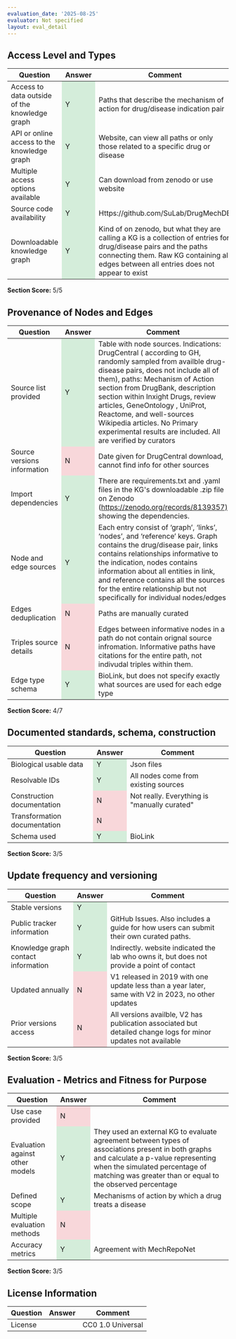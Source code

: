 ```yaml
---
evaluation_date: '2025-08-25'
evaluator: Not specified
layout: eval_detail
---
```


## Access Level and Types
<div class="table-responsive">
<table class="table table-striped">
<thead><tr><th>Question</th><th>Answer</th><th>Comment</th></tr></thead><tbody>
<tr><td>Access to data outside of the knowledge graph</td><td style="background-color:#d4edda;">Y</td><td>Paths that describe the mechanism of action for drug/disease indication pair</td></tr>
<tr><td>API or online access to the knowledge graph</td><td style="background-color:#d4edda;">Y</td><td>Website, can view all paths or only those related to a specific drug or disease</td></tr>
<tr><td>Multiple access options available</td><td style="background-color:#d4edda;">Y</td><td>Can download from zenodo or use website</td></tr>
<tr><td>Source code availability</td><td style="background-color:#d4edda;">Y</td><td>Https://github.com/SuLab/DrugMechDB</td></tr>
<tr><td>Downloadable knowledge graph</td><td style="background-color:#d4edda;">Y</td><td>Kind of on zenodo, but what they are calling a KG is a collection of entries for drug/disease pairs and the paths connecting them. Raw KG containing all edges between all entries does not appear to exist</td></tr>
</tbody></table></div>
<p><strong>Section Score:</strong> 5/5</p>

## Provenance of Nodes and Edges
<div class="table-responsive">
<table class="table table-striped">
<thead><tr><th>Question</th><th>Answer</th><th>Comment</th></tr></thead><tbody>
<tr><td>Source list provided</td><td style="background-color:#d4edda;">Y</td><td>Table with node sources. Indications: DrugCentral ( according to GH, randomly sampled from availble drug-disease pairs, does not include all of them), paths: Mechanism of Action section from DrugBank, description section within Inxight Drugs, review articles, GeneOntology , UniProt, Reactome, and well-sources Wikipedia articles. No Primary experimental results are included. All are verified by curators</td></tr>
<tr><td>Source versions information</td><td style="background-color:#f8d7da;">N</td><td>Date given for DrugCentral download, cannot find info for other sources</td></tr>
<tr><td>Import dependencies</td><td style="background-color:#d4edda;">Y</td><td>There are requirements.txt and .yaml files in the KG&#x27;s downloadable .zip file on Zenodo (<a href="https://zenodo.org/records/8139357)">https://zenodo.org/records/8139357)</a> showing the dependencies.</td></tr>
<tr><td>Node and edge sources</td><td style="background-color:#d4edda;">Y</td><td>Each entry consist of ‘graph’, ‘links’, ‘nodes’, and ‘reference’ keys. Graph contains the drug/disease pair, links contains relationships informative to the indication, nodes contains information about all entities in link, and reference contains all the sources for the entire relationship but not specifically for individual nodes/edges</td></tr>
<tr><td>Edges deduplication</td><td style="background-color:#f8d7da;">N</td><td>Paths are manually curated</td></tr>
<tr><td>Triples source details</td><td style="background-color:#f8d7da;">N</td><td>Edges between informative nodes in a path do not contain orignal source infromation. Informative paths have citations for the entire path, not indivudal triples within them.</td></tr>
<tr><td>Edge type schema</td><td style="background-color:#d4edda;">Y</td><td>BioLink, but does not specify exactly what sources are used for each edge type</td></tr>
</tbody></table></div>
<p><strong>Section Score:</strong> 4/7</p>

## Documented standards, schema, construction
<div class="table-responsive">
<table class="table table-striped">
<thead><tr><th>Question</th><th>Answer</th><th>Comment</th></tr></thead><tbody>
<tr><td>Biological usable data</td><td style="background-color:#d4edda;">Y</td><td>Json files</td></tr>
<tr><td>Resolvable IDs</td><td style="background-color:#d4edda;">Y</td><td>All nodes come from existing sources</td></tr>
<tr><td>Construction documentation</td><td style="background-color:#f8d7da;">N</td><td>Not really. Everything is &quot;manually curated&quot;</td></tr>
<tr><td>Transformation documentation</td><td style="background-color:#f8d7da;">N</td><td></td></tr>
<tr><td>Schema used</td><td style="background-color:#d4edda;">Y</td><td>BioLink</td></tr>
</tbody></table></div>
<p><strong>Section Score:</strong> 3/5</p>

## Update frequency and versioning
<div class="table-responsive">
<table class="table table-striped">
<thead><tr><th>Question</th><th>Answer</th><th>Comment</th></tr></thead><tbody>
<tr><td>Stable versions</td><td style="background-color:#d4edda;">Y</td><td></td></tr>
<tr><td>Public tracker information</td><td style="background-color:#d4edda;">Y</td><td>GitHub Issues. Also includes a guide for how users can submit their own curated paths.</td></tr>
<tr><td>Knowledge graph contact information</td><td style="background-color:#d4edda;">Y</td><td>Indirectly. website indicated the lab who owns it, but does not provide a point of contact</td></tr>
<tr><td>Updated annually</td><td style="background-color:#f8d7da;">N</td><td>V1 released in 2019 with one update less than a year later, same with V2 in 2023, no other updates</td></tr>
<tr><td>Prior versions access</td><td style="background-color:#f8d7da;">N</td><td>All versions availble, V2 has publication associated but detailed change logs for minor updates not available</td></tr>
</tbody></table></div>
<p><strong>Section Score:</strong> 3/5</p>

## Evaluation - Metrics and Fitness for Purpose
<div class="table-responsive">
<table class="table table-striped">
<thead><tr><th>Question</th><th>Answer</th><th>Comment</th></tr></thead><tbody>
<tr><td>Use case provided</td><td style="background-color:#f8d7da;">N</td><td></td></tr>
<tr><td>Evaluation against other models</td><td style="background-color:#d4edda;">Y</td><td>They used an external KG to evaluate agreement between types of associations present in both graphs and calculate a p-value representing when the simulated percentage of matching was greater than or equal to the observed percentage</td></tr>
<tr><td>Defined scope</td><td style="background-color:#d4edda;">Y</td><td>Mechanisms of action by which a drug treats a disease</td></tr>
<tr><td>Multiple evaluation methods</td><td style="background-color:#f8d7da;">N</td><td></td></tr>
<tr><td>Accuracy metrics</td><td style="background-color:#d4edda;">Y</td><td>Agreement with MechRepoNet</td></tr>
</tbody></table></div>
<p><strong>Section Score:</strong> 3/5</p>

## License Information
<div class="table-responsive">
<table class="table table-striped">
<thead><tr><th>Question</th><th>Answer</th><th>Comment</th></tr></thead><tbody>
<tr><td>License</td><td></td><td>CC0 1.0 Universal</td></tr>
</tbody></table></div>

